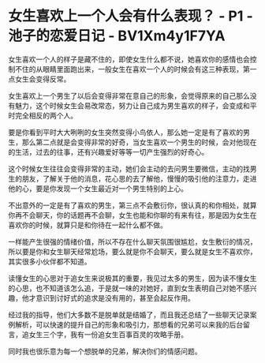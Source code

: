 # 女生喜欢上一个人会有什么表现？ - P1 - 池子的恋爱日记 - BV1Xm4y1F7YA

女生喜欢一个人的样子是藏不住的，即使女生什么都不说，她喜欢你的感情也会控制不住的从眼睛里面跑出来，一般女生在喜欢一个人的时候会有这三种表现，第一点女生会变得反常。

女生喜欢上一个男生了以后会变得非常在意自己的形象，会觉得原来的自己那么没有魅力，这个时候女生会易改常态，努力让自己成为男生喜欢的样子，会变成和平时完全相反的两个人。

要是你看到平时大大咧咧的女生突然变得小鸟依人，那么她一定是有了喜欢的男生，那么第二点就是会变得非常的好奇，当女生喜欢一个男生的时候，会对他现在的生活，过去的往事，还有兴趣爱好等等一切产生强烈的好奇心。

这个时候女生往往会变得非常的主动，她们会主动的去问男生要微信，主动的找男生的朋友，了解关于他的消息，花心思的去了解他，慢慢的吸引他的注意力，走进他的心，要是你发现一个女生最近对一个男生特别的上心。

不出意外的一定是有了喜欢的男生，第三点不会敷衍你，很认真的和你相处，就算你再不会聊天，你的话题再不会聊，女生也能和你聊的有来有往，那是因为女生在喜欢你的时候，就算只是和你待在一起什么都不做。

一样能产生很强的情绪价值，所以不存在什么聊天氛围很尴尬，女生敷衍的情况，所以要是你和女生聊天经常尬场，要么就是你不会聊天，要么就是女生不喜欢你，其实很多小伙伴都不知道。

读懂女生的心思对于追女生来说极其的重要，我见过太多的男生，因为读不懂女生的心思，也不知道该怎么追，于是就一味的对她好，直到女生表明自己对她不感兴趣，他才意识到讨好式的追求是没有用的，甚至会起反作用。

经过我的指导，他们大多数不是脱单就是结婚了，而且我还总结了一些聊天记录案例解析，可以快速的提升自己的形象和吸引力，那想看的兄弟可以来我的后台留言，追女生三个字，我有一份追女生百事百灵的攻略手册。

同时我也很乐意为每一个想脱单的兄弟，解决你们的情感问题。